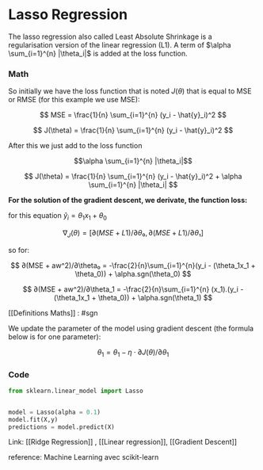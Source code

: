 
# Lasso Regression

The lasso regression also called Least Absolute Shrinkage is a regularisation version of the linear regression (L1). A term of $\alpha \sum_{i=1}^{n} |\theta_i|$ is added at the loss function.


### Math

So initially we have the loss function that is noted $J(\theta)$ that is equal to MSE or RMSE (for this example we use MSE):

$$
MSE = \frac{1}{n} \sum_{i=1}^{n} (y_i - \hat{y}_i)^2
$$

$$
J(\theta) = \frac{1}{n} \sum_{i=1}^{n} (y_i - \hat{y}_i)^2
$$

After this we just add to the loss function

$$\alpha \sum_{i=1}^{n} |\theta_i|$$ 


$$
J(\theta) = \frac{1}{n} \sum_{i=1}^{n} (y_i - \hat{y}_i)^2 + \alpha \sum_{i=1}^{n} |\theta_i|
$$

**For the solution of the gradient descent, we derivate, the function loss:**

for this equation $\hat{y}_i =\theta_1x_1 +\theta_0$

$$
∇_J(\theta) = [∂(MSE + L1)/∂\theta₀, ∂(MSE+ L1)/∂\theta₁]
$$

so for:

$$
∂(MSE + aw^2)/∂\theta₀ = -\frac{2}{n}\sum_{i=1}^{n}(y_i - (\theta_1x_1 + \theta_0)) + \alpha.sgn(\theta_0)
$$

$$
∂(MSE + aw^2)/∂\theta_1 = -\frac{2}{n}\sum_{i=1}^{n} (x_1).(y_i - (\theta_1x_1 + \theta_0)) + \alpha.sgn(\theta_1)
$$



[[Definitions Maths]] : #sgn

We update the parameter of the model using gradient descent (the formula below is for one parameter):

$$θ_1​=θ_1​−η⋅​∂J(θ)​/∂θ_1$$



### Code


```Python 
from sklearn.linear_model import Lasso


model = Lasso(alpha = 0.1)
model.fit(X,y)
predictions = model.predict(X)
```




Link: [[Ridge Regression]] , [[Linear regression]], [[Gradient Descent]]



reference: Machine Learning avec scikit-learn
